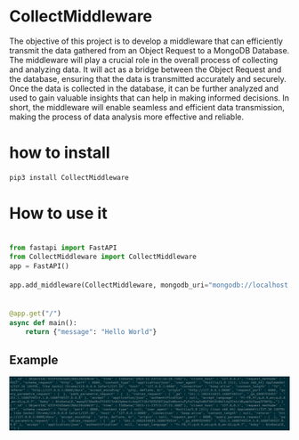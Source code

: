 # CollectMiddleware

The objective of this project is to develop a middleware that can efficiently transmit the data gathered from an Object Request to a MongoDB Database. The middleware will play a crucial role in the overall process of collecting and analyzing data. It will act as a bridge between the Object Request and the database, ensuring that the data is transmitted accurately and securely. Once the data is collected in the database, it can be further analyzed and used to gain valuable insights that can help in making informed decisions. In short, the middleware will enable seamless and efficient data transmission, making the process of data analysis more effective and reliable.

# how to install

``` bash
pip3 install CollectMiddleware
```

# How to use it

``` python

from fastapi import FastAPI
from CollectMiddleware import CollectMiddleware
app = FastAPI()

app.add_middleware(CollectMiddleware, mongodb_uri="mongodb://localhost:27017/")


@app.get("/")
async def main():
    return {"message": "Hello World"}
```

## Example

![](./img/example.png)
